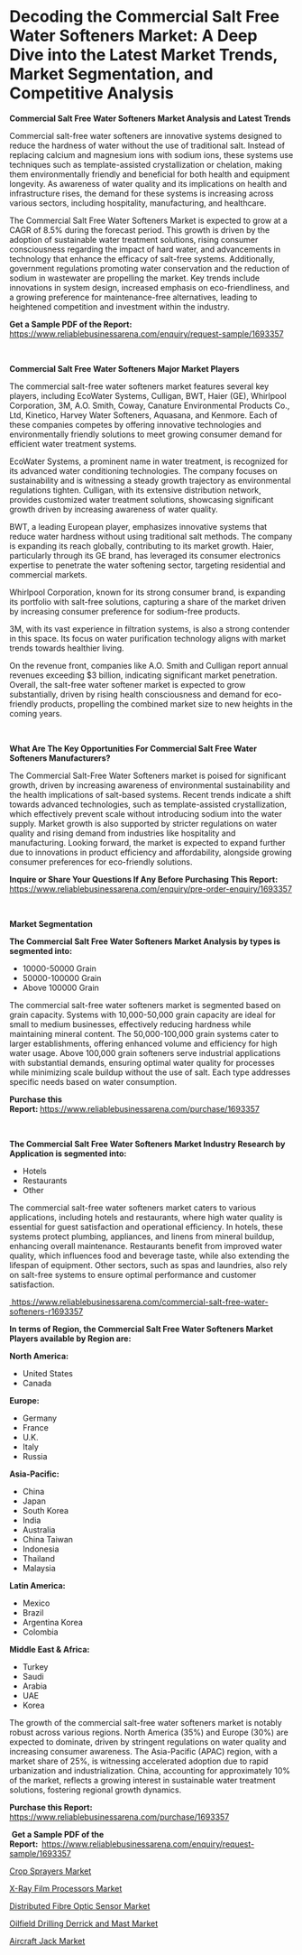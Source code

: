 <p><h1>Decoding the Commercial Salt Free Water Softeners Market: A Deep Dive into the Latest Market Trends, Market Segmentation, and Competitive Analysis</h1></p><p><strong>Commercial Salt Free Water Softeners Market Analysis and Latest Trends</strong></p>
<p><p>Commercial salt-free water softeners are innovative systems designed to reduce the hardness of water without the use of traditional salt. Instead of replacing calcium and magnesium ions with sodium ions, these systems use techniques such as template-assisted crystallization or chelation, making them environmentally friendly and beneficial for both health and equipment longevity. As awareness of water quality and its implications on health and infrastructure rises, the demand for these systems is increasing across various sectors, including hospitality, manufacturing, and healthcare.</p><p>The Commercial Salt Free Water Softeners Market is expected to grow at a CAGR of 8.5% during the forecast period. This growth is driven by the adoption of sustainable water treatment solutions, rising consumer consciousness regarding the impact of hard water, and advancements in technology that enhance the efficacy of salt-free systems. Additionally, government regulations promoting water conservation and the reduction of sodium in wastewater are propelling the market. Key trends include innovations in system design, increased emphasis on eco-friendliness, and a growing preference for maintenance-free alternatives, leading to heightened competition and investment within the industry.</p></p>
<p><strong>Get a Sample PDF of the Report:&nbsp;</strong> <a href="https://www.reliablebusinessarena.com/enquiry/request-sample/1693357?utm_campaign=1566&utm_medium=2&utm_source=Github&utm_content=ia&utm_term=20102024&utm_id=commercial-salt-free-water-softeners">https://www.reliablebusinessarena.com/enquiry/request-sample/1693357</a></p>
<p>&nbsp;</p>
<p><strong>Commercial Salt Free Water Softeners Major Market Players</strong></p>
<p><p>The commercial salt-free water softeners market features several key players, including EcoWater Systems, Culligan, BWT, Haier (GE), Whirlpool Corporation, 3M, A.O. Smith, Coway, Canature Environmental Products Co., Ltd, Kinetico, Harvey Water Softeners, Aquasana, and Kenmore. Each of these companies competes by offering innovative technologies and environmentally friendly solutions to meet growing consumer demand for efficient water treatment systems.</p><p>EcoWater Systems, a prominent name in water treatment, is recognized for its advanced water conditioning technologies. The company focuses on sustainability and is witnessing a steady growth trajectory as environmental regulations tighten. Culligan, with its extensive distribution network, provides customized water treatment solutions, showcasing significant growth driven by increasing awareness of water quality.</p><p>BWT, a leading European player, emphasizes innovative systems that reduce water hardness without using traditional salt methods. The company is expanding its reach globally, contributing to its market growth. Haier, particularly through its GE brand, has leveraged its consumer electronics expertise to penetrate the water softening sector, targeting residential and commercial markets.</p><p>Whirlpool Corporation, known for its strong consumer brand, is expanding its portfolio with salt-free solutions, capturing a share of the market driven by increasing consumer preference for sodium-free products. </p><p>3M, with its vast experience in filtration systems, is also a strong contender in this space. Its focus on water purification technology aligns with market trends towards healthier living.</p><p>On the revenue front, companies like A.O. Smith and Culligan report annual revenues exceeding $3 billion, indicating significant market penetration. Overall, the salt-free water softener market is expected to grow substantially, driven by rising health consciousness and demand for eco-friendly products, propelling the combined market size to new heights in the coming years.</p></p>
<p>&nbsp;</p>
<p><strong>What Are The Key Opportunities For Commercial Salt Free Water Softeners Manufacturers?</strong></p>
<p><p>The Commercial Salt-Free Water Softeners market is poised for significant growth, driven by increasing awareness of environmental sustainability and the health implications of salt-based systems. Recent trends indicate a shift towards advanced technologies, such as template-assisted crystallization, which effectively prevent scale without introducing sodium into the water supply. Market growth is also supported by stricter regulations on water quality and rising demand from industries like hospitality and manufacturing. Looking forward, the market is expected to expand further due to innovations in product efficiency and affordability, alongside growing consumer preferences for eco-friendly solutions.</p></p>
<p><strong>Inquire or Share Your Questions If Any Before Purchasing This Report:</strong> <a href="https://www.reliablebusinessarena.com/enquiry/pre-order-enquiry/1693357?utm_campaign=1566&utm_medium=2&utm_source=Github&utm_content=ia&utm_term=20102024&utm_id=commercial-salt-free-water-softeners">https://www.reliablebusinessarena.com/enquiry/pre-order-enquiry/1693357</a></p>
<p>&nbsp;</p>
<p><strong>Market Segmentation</strong></p>
<p><strong>The Commercial Salt Free Water Softeners Market Analysis by types is segmented into:</strong></p>
<p><ul><li>10000-50000 Grain</li><li>50000-100000 Grain</li><li>Above 100000 Grain</li></ul></p>
<p><p>The commercial salt-free water softeners market is segmented based on grain capacity. Systems with 10,000-50,000 grain capacity are ideal for small to medium businesses, effectively reducing hardness while maintaining mineral content. The 50,000-100,000 grain systems cater to larger establishments, offering enhanced volume and efficiency for high water usage. Above 100,000 grain softeners serve industrial applications with substantial demands, ensuring optimal water quality for processes while minimizing scale buildup without the use of salt. Each type addresses specific needs based on water consumption.</p></p>
<p><strong>Purchase this Report:&nbsp;</strong><a href="https://www.reliablebusinessarena.com/purchase/1693357?utm_campaign=1566&utm_medium=2&utm_source=Github&utm_content=ia&utm_term=20102024&utm_id=commercial-salt-free-water-softeners">https://www.reliablebusinessarena.com/purchase/1693357</a></p>
<p>&nbsp;</p>
<p><strong>The Commercial Salt Free Water Softeners Market Industry Research by Application is segmented into:</strong></p>
<p><ul><li>Hotels</li><li>Restaurants</li><li>Other</li></ul></p>
<p><p>The commercial salt-free water softeners market caters to various applications, including hotels and restaurants, where high water quality is essential for guest satisfaction and operational efficiency. In hotels, these systems protect plumbing, appliances, and linens from mineral buildup, enhancing overall maintenance. Restaurants benefit from improved water quality, which influences food and beverage taste, while also extending the lifespan of equipment. Other sectors, such as spas and laundries, also rely on salt-free systems to ensure optimal performance and customer satisfaction.</p></p>
<p><a href="https://www.reliablebusinessarena.com/commercial-salt-free-water-softeners-r1693357?utm_campaign=1566&utm_medium=2&utm_source=Github&utm_content=ia&utm_term=20102024&utm_id=commercial-salt-free-water-softeners">&nbsp;https://www.reliablebusinessarena.com/commercial-salt-free-water-softeners-r1693357</a></p>
<p><strong>In terms of Region, the Commercial Salt Free Water Softeners Market Players available by Region are:</strong></p>
<p>
    <p> <strong> North America: </strong>
        <ul>
            <li>United States</li>
            <li>Canada</li>
        </ul>
        </p> 
    <p> <strong> Europe: </strong>
        <ul>
            <li>Germany</li>
            <li>France</li>
            <li>U.K.</li>
            <li>Italy</li>
            <li>Russia</li>
        </ul>
        </p> 
    <p> <strong> Asia-Pacific: </strong>
        <ul>
            <li>China</li>
            <li>Japan</li>
            <li>South Korea</li>
            <li>India</li>
            <li>Australia</li>
            <li>China Taiwan</li>
            <li>Indonesia</li>
            <li>Thailand</li>
            <li>Malaysia</li>
        </ul>
        </p> 
    <p> <strong> Latin America: </strong>
        <ul>
            <li>Mexico</li>
            <li>Brazil</li>
            <li>Argentina Korea</li>
            <li>Colombia</li>
        </ul>
        </p> 
    <p> <strong> Middle East & Africa: </strong>
        <ul>
            <li>Turkey</li>
            <li>Saudi</li>
            <li>Arabia</li>
            <li>UAE</li>
            <li>Korea</li>
        </ul>
    </p>
    </p>
<p><p>The growth of the commercial salt-free water softeners market is notably robust across various regions. North America (35%) and Europe (30%) are expected to dominate, driven by stringent regulations on water quality and increasing consumer awareness. The Asia-Pacific (APAC) region, with a market share of 25%, is witnessing accelerated adoption due to rapid urbanization and industrialization. China, accounting for approximately 10% of the market, reflects a growing interest in sustainable water treatment solutions, fostering regional growth dynamics.</p></p>
<p><strong>Purchase this Report: </strong><a href="https://www.reliablebusinessarena.com/purchase/1693357?utm_campaign=1566&utm_medium=2&utm_source=Github&utm_content=ia&utm_term=20102024&utm_id=commercial-salt-free-water-softeners">https://www.reliablebusinessarena.com/purchase/1693357</a></p>
<p>&nbsp;<strong>Get a Sample PDF of the Report:&nbsp;&nbsp;</strong><a href="https://www.reliablebusinessarena.com/enquiry/request-sample/1693357?utm_campaign=1566&utm_medium=2&utm_source=Github&utm_content=ia&utm_term=20102024&utm_id=commercial-salt-free-water-softeners">https://www.reliablebusinessarena.com/enquiry/request-sample/1693357</a></p>
<p><strong></strong></p>
<p><p><a href="https://www.linkedin.com/pulse/investment-opportunities-crop-sprayers-sector-risk-analysis-twdee?utm_campaign=1566&utm_medium=2&utm_source=Github&utm_content=ia&utm_term=20102024&utm_id=commercial-salt-free-water-softeners">Crop Sprayers Market</a></p><p><a href="https://github.com/FosterFahey91/Market-Research-Report-List-1/blob/main/x-ray-film-processors-market.md?utm_campaign=1566&utm_medium=2&utm_source=Github&utm_content=ia&utm_term=20102024&utm_id=commercial-salt-free-water-softeners">X-Ray Film Processors Market</a></p><p><a href="https://www.linkedin.com/pulse/pulse-distributed-fibre-optic-sensor-rhythms-change-market-kjbue?utm_campaign=1566&utm_medium=2&utm_source=Github&utm_content=ia&utm_term=20102024&utm_id=commercial-salt-free-water-softeners">Distributed Fibre Optic Sensor Market</a></p><p><a href="https://www.linkedin.com/pulse/oilfield-drilling-derrick-mast-market-shifts-strategic-bt3ve?utm_campaign=1566&utm_medium=2&utm_source=Github&utm_content=ia&utm_term=20102024&utm_id=commercial-salt-free-water-softeners">Oilfield Drilling Derrick and Mast Market</a></p><p><a href="https://www.linkedin.com/pulse/aircraft-jack-market-size-share-trends-analysis-report-end-suh0e?utm_campaign=1566&utm_medium=2&utm_source=Github&utm_content=ia&utm_term=20102024&utm_id=commercial-salt-free-water-softeners">Aircraft Jack Market</a></p></p>